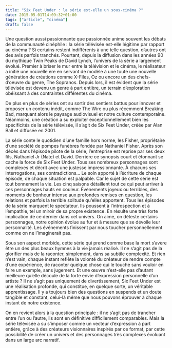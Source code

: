 ```yaml
---
title: "Six Feet Under : la série est-elle un sous-cinéma ?"
date: 2015-05-01T14:09:32+01:00
tags: ["article", "cinéma"]
draft: false
---
```


Une question aussi passionnante que passionnée anime souvent les débats de la communauté cinéphile : la série télévisée est-elle légitime par rapport au cinéma ? Si certains restent indifférents à une telle question, d’autres ont des avis parfois tranchés. Pourtant, depuis la diffusion dans les années 90 du mythique Twin Peaks de David Lynch, l’univers de la série a largement évolué. Premier à briser le mur entre la télévision et le cinéma, le réalisateur a initié une nouvelle ère en servant de modèle à une toute une nouvelle génération de créations comme X-Files, Oz ou encore un des chefs-d’oeuvre du genre, The Sopranos. Depuis lors, il est évident que la série télévisée est devenu un genre à part entière, un terrain d’exploration obéissant à des contraintes différentes du cinéma.

De plus en plus de séries ont su sortir des sentiers battus pour innover et proposer un contenu inédit, comme The Wire ou plus récemment Breaking Bad, marquant alors le paysage audiovisuel et notre culture contemporaine. Néanmoins, une création a su exploiter exceptionnellement bien les spécificités de la série télévisée, il s’agit de Six Feet Under, créée par Alan Ball et diffusée en 2001.


La série conte le quotidien d’une famille hors norme, les Fisher, propriétaire d’une société de pompes funèbres fondée par Nathaniel Fisher. Après son décès dans l’épisode pilote de la série, l’entreprise est reprise par ses deux fils, Nathaniel Jr (Nate) et David. Derrière ce synopsis court et étonnant se cache la force de Six Feet Under. Tous ses nombreux personnages sont complexes et décrit avec une justesse impressionnante. À chacuns ses interrogations, ses contradictions… Le soin apporté à l’écriture de chaque épisode, de chaque situation est palpable. Car le sujet de cette série est tout bonnement la vie. Les cinq saisons détaillent tout ce qui peut arriver à ces personnages hauts en couleur. Évènements joyeux ou terribles, des moments de bonheur intense aux profondes remises en question, les relations et parfois la terrible solitude qu’elles apportent. Tous les épisodes de la série marquent le spectateur. Ils poussent à l’introspection et à l’empathie, tel un miroir de sa propre existence. En résulte une très forte implication de ce dernier dans cet univers. On aime, on déteste certains personnages, notre opinion évolue au fur et à mesure que se dévoile leur personnalité. Les événements finissent par nous toucher personnellement comme on ne l’imaginerait pas.


Sous son aspect morbide, cette série qui prend comme base la mort s’avère être un des plus beaux hymnes à la vie jamais réalisé. Il ne s’agit pas de la glorifier mais de la raconter, simplement, dans sa subtile complexité. Et rien n’est vain, chaque instant reflète la volonté du créateur de rendre compte d’une expérience, de raconter quelque chose qui le touche sans vouloir en faire un exemple, sans jugement. Et une œuvre n’est-elle pas d’autant meilleure qu’elle découle de la forte envie d’expression personnelle d’un artiste ? Il ne s’agit pas uniquement de divertissement, Six Feet Under est une réalisation profonde, qui constitue, en quelque sorte, un véritable apprentissage. Il y a toujours bien des questions en suspends et un doute tangible et constant, celui-là même que nous pouvons éprouver à chaque instant de notre existence.

On en revient alors à la question principale : il ne s’agit pas de trancher entre l’un ou l’autre, ils sont en définitive difficilement comparables. Mais la série télévisée a su s’imposer comme un vecteur d’expression à part entière, grâce à des créateurs visionnaires inspirés par ce format, par cette possibilité de créer un univers et des personnages très complexes évoluant dans un large arc narratif.
